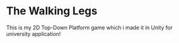 # The Walking Legs
This is my 2D Top-Down Platform game which i made it in Unity for university application!

